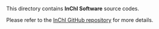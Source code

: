 This directory contains **InChI Software** source codes.

Please refer to the [InChI GitHub repository](https://github.com/IUPAC-InChI/InChI) for more details.
